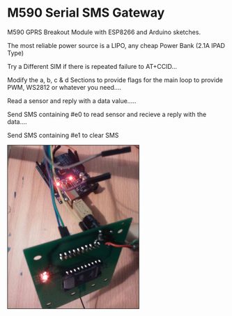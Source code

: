 # M590 Serial SMS Gateway
M590 GPRS Breakout Module with ESP8266 and Arduino sketches.

The most reliable power source is a LIPO, any cheap Power Bank (2.1A IPAD Type)

Try a Different SIM if there is repeated failure to AT+CCID...

Modify the a, b, c & d Sections to provide flags for the main loop
to provide PWM, WS2812 or whatever you need....

Read a sensor and reply with a data value.....

Send SMS containing #e0 to read sensor and recieve a reply with the data.... 

Send SMS containing #e1 to clear SMS

<IMG SRC="https://raw.githubusercontent.com/downtrodden/monitor/gh-pages/M590_Arduino_small.jpg" HEIGHT="375" BORDER="1">

